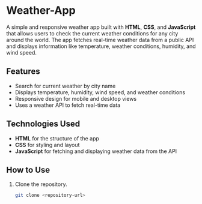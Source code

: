 # Weather-App

A simple and responsive weather app built with **HTML**, **CSS**, and **JavaScript** that allows users to check the current weather conditions for any city around the world. The app fetches real-time weather data from a public API and displays information like temperature, weather conditions, humidity, and wind speed.

## Features
- Search for current weather by city name
- Displays temperature, humidity, wind speed, and weather conditions
- Responsive design for mobile and desktop views
- Uses a weather API to fetch real-time data

## Technologies Used
- **HTML** for the structure of the app
- **CSS** for styling and layout
- **JavaScript** for fetching and displaying weather data from the API

## How to Use
1. Clone the repository.
   ```bash
   git clone <repository-url>
